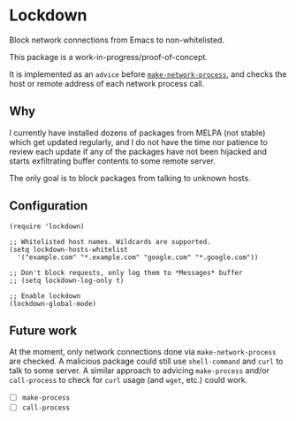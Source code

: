 # Lockdown

Block network connections from Emacs to non-whitelisted.

This package is a work-in-progress/proof-of-concept.

It is implemented as an `advice` before
[`make-network-process`](https://www.gnu.org/software/emacs/manual/html_node/elisp/Network-Processes.html#Network-Processes),
and checks the host or remote address of each network process call.

## Why

I currently have installed dozens of packages from MELPA (not stable)
which get updated regularly, and I do not have the time nor patience
to review each update if any of the packages have not been hijacked
and starts exfiltrating buffer contents to some remote server.

The only goal is to block packages from talking to unknown hosts.

## Configuration

```
(require 'lockdown)

;; Whitelisted host names. Wildcards are supported.
(setq lockdown-hosts-whitelist
  '("example.com" "*.example.com" "google.com" "*.google.com"))

;; Don't block requests, only log them to *Messages* buffer
;; (setq lockdown-log-only t)

;; Enable lockdown
(lockdown-global-mode)
```

## Future work

At the moment, only network connections done via
`make-network-process` are checked. A malicious package could still
use `shell-command` and `curl` to talk to some server. A similar
approach to advicing `make-process` and/or `call-process` to check for
`curl` usage (and `wget`, etc.) could work.

- [ ] `make-process`
- [ ] `call-process`
